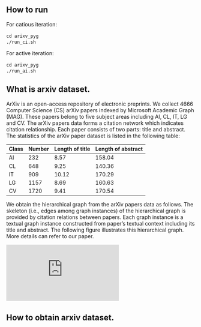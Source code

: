 ## How to run
For catious iteration:
```
cd arixv_pyg
./run_ci.sh
```
For active iteration:
```
cd arixv_pyg
./run_ai.sh
```

## What is arxiv dataset.
ArXiv is an open-access repository of electronic preprints. We collect 4666 Computer Science (CS) arXiv papers indexed by Microsoft Academic Graph (MAG). These papers belong to five subject areas including AI, CL, IT, LG and CV. The arXiv papers data forms a citation network which indicates citation relationship. Each paper consists of two parts: title and abstract. The statistics of the arXiv paper dataset is listed in the following table:

|Class|Number|Length of title|Length of abstract|
|-----|------|---------------|------------------|
|AI|232|8.57|158.04|
|CL|648|9.25|140.36|
|IT|909|10.12|170.29|
|LG|1157|8.69|160.63|
|CV|1720|9.41|170.54|


We obtain the hierarchical graph from the arXiv papers data as follows. The skeleton (i.e., edges among graph instances) of the hierarchical graph is provided by citation relations between papers. Each graph instance is a textual graph instance constructed from paper’s textual context including its title and abstract. The following figure illustrates this hierarchical graph. More details can refer to our paper.


![avatar](https://github.com/kochsnow/SEAL_MASTER/blob/main/release_code/arxiv_pyg/text_hg.pdf)

## How to obtain arxiv dataset.
